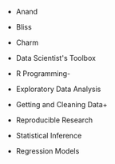 * Anand
* Bliss
* Charm

* Data Scientist's Toolbox

* R Programming-

* Exploratory Data Analysis

* Getting and Cleaning Data+

* Reproducible Research

* Statistical Inference

* Regression Models